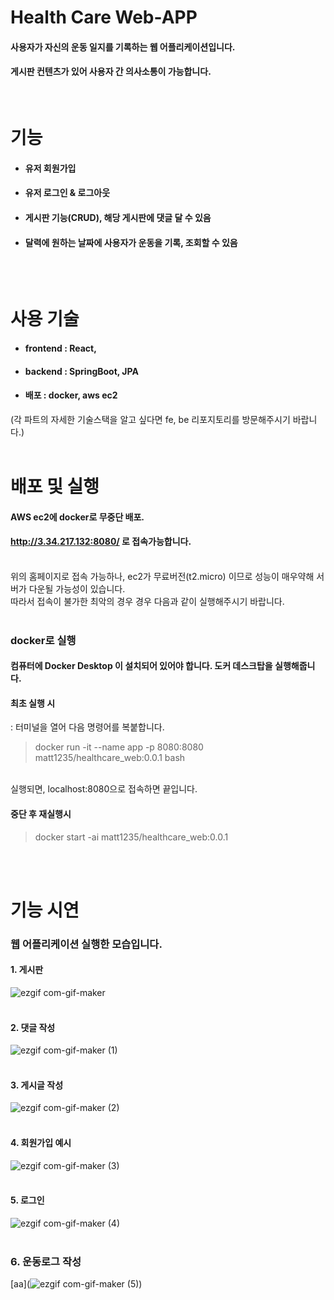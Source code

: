 # Health Care Web-APP <br>
#### 사용자가 자신의 운동 일지를 기록하는 웹 어플리케이션입니다.
#### 게시판 컨텐츠가 있어 사용자 간 의사소통이 가능합니다. 

<br>

# 기능
- #### 유저 회원가입
- #### 유저 로그인 & 로그아웃
- #### 게시판 기능(CRUD), 해당 게시판에 댓글 달 수 있음
- #### 달력에 원하는 날짜에 사용자가 운동을 기록, 조회할 수 있음
<br><br>

# 사용 기술
- #### frontend : React,
- #### backend : SpringBoot, JPA
- #### 배포 : docker, aws ec2
(각 파트의 자세한 기술스택을 알고 싶다면 fe, be 리포지토리를 방문해주시기 바랍니다.)
<br><br>

# 배포 및 실행
#### AWS ec2에 docker로 무중단 배포.<br>
#### http://3.34.217.132:8080/ 로 접속가능합니다.
<br>
위의 홈페이지로 접속 가능하나, ec2가 무료버전(t2.micro) 이므로 성능이 매우약해 서버가 다운될 가능성이 있습니다. <br>
따라서 접속이 불가한 최악의 경우 경우 다음과 같이 실행해주시기 바랍니다. <br><br>

### docker로 실행
#### 컴퓨터에 Docker Desktop 이 설치되어 있어야 합니다. 도커 데스크탑을 실행해줍니다.
#### 최초 실행 시
: 터미널을 열어 다음 명령어를 복붙합니다.
> docker run -it --name app -p 8080:8080 matt1235/healthcare_web:0.0.1 bash
<br>
실행되면, localhost:8080으로 접속하면 끝입니다. <br>

#### 중단 후 재실행시
> docker start -ai matt1235/healthcare_web:0.0.1 
<br>
<br> 

# 기능 시연
### 웹 어플리케이션 실행한 모습입니다.
#### 1. 게시판
![ezgif com-gif-maker](https://user-images.githubusercontent.com/56336436/186668646-2b77995b-19b8-4379-97e2-be589fdb3da2.gif)
<br><br> 

#### 2. 댓글 작성
![ezgif com-gif-maker (1)](https://user-images.githubusercontent.com/56336436/186670371-affe95b2-3282-4f68-b142-2e1a36b9406a.gif)
<br><br>

#### 3. 게시글 작성
![ezgif com-gif-maker (2)](https://user-images.githubusercontent.com/56336436/186670816-fb5ed5f4-069a-40a6-937f-9909d4341eab.gif)
<br><br>

#### 4. 회원가입 예시
![ezgif com-gif-maker (3)](https://user-images.githubusercontent.com/56336436/186671289-a018f5a0-25d1-453f-8463-1f2423bf3cef.gif)
<br><br>

#### 5. 로그인
![ezgif com-gif-maker (4)](https://user-images.githubusercontent.com/56336436/186671645-7e9138f1-3a68-4503-9430-49442c156733.gif)
<br><br>

### 6. 운동로그 작성
[aa](![ezgif com-gif-maker (5)](https://user-images.githubusercontent.com/56336436/186671852-1447f060-ee50-44dd-baee-7ff7fa70dba7.gif))

